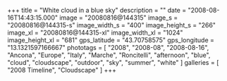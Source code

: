 +++
title = "White cloud in a blue sky"
description = ""
date = "2008-08-16T14:43:15.000"
image = "20080816@144315"
image_s = "20080816@144315-s"
image_width_s = "400"
image_height_s = "266"
image_xl = "20080816@144315-xl"
image_width_xl = "1024"
image_height_xl = "681"
gps_latitude = "43.70758575"
gps_longitude = "13.1321597166667"
phototags = [ "2008", "2008-08", "2008-08-16", "Ancona", "Europe", "Italy", "Marche", "Roncitelli", "afternoon", "blue", "cloud", "cloudscape", "outdoor", "sky", "summer", "white" ]
galleries = [ "2008 Timeline", "Cloudscape" ]
+++
